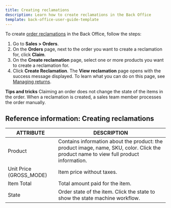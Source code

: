 ```yaml
---
title: Creating reclamations
description: Learn how to create reclamations in the Back Office
template: back-office-user-guide-template
---
```


To create [order reclamations](/docs/scos/user/features/{{page.version}}/reclamations-feature-overview.html) in the Back Office, follow the steps:

1. Go to **Sales&nbsp;<span aria-label="and then">></span> Orders**.
2. On the **Orders** page, next to the order you want to create a reclamation for, click **Claim**.
3. On the **Create reclamation** page, select one or more products you want to create a reclamation for.
4. Click **Create Reclamation**.
    The **View reclamation** page opens with the success message displayed. To learn what you can do on this page, see [Managing returns](/docs/scos/user/back-office-user-guides/{{page.version}}/sales/returns/managing-returns.html).

**Tips and tricks**
Claiming an order does not change the state of the items in the order. When a reclamation is created, a sales team member processes the order manually.

## Reference information: Creating reclamations

| ATTRIBUTE | DESCRIPTION |
|-|-|
| Product | Contains information about the product: the product image, name, SKU, color. Click the product name to view full product information.|
| Unit Price (GROSS_MODE) | Item price without taxes. |
| Item Total |Total amount paid for the item.|
| State | Order state of the item. Click the state to show the state machine workflow. |
